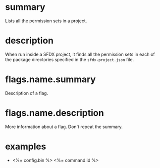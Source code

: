 # summary

Lists all the permission sets in a project.

# description

When run inside a SFDX project, it finds all the permission sets in each of the package directories specified in the `sfdx-project.json` file.

# flags.name.summary

Description of a flag.

# flags.name.description

More information about a flag. Don't repeat the summary.

# examples

- <%= config.bin %> <%= command.id %>
